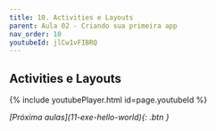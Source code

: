 ```yaml
---
title: 10. Activities e Layouts
parent: Aula 02 - Criando sua primeira app
nav_order: 10
youtubeId: jlCw1vFIBRQ
---
```


## Activities e Layouts

{% include youtubePlayer.html id=page.youtubeId %}

<span class="fs-3 float-right">
<i class="fas fa-download">[Próxima aulas](11-exe-hello-world){: .btn }</i>
</span>
